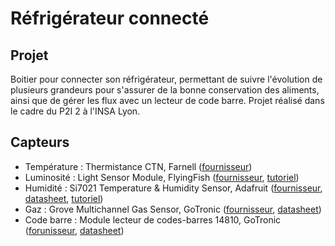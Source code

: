 # Réfrigérateur connecté

## Projet

Boitier pour connecter son réfrigérateur, permettant de suivre l'évolution de plusieurs grandeurs pour s'assurer de la bonne conservation des aliments, ainsi que de gérer les flux avec un lecteur de code barre. Projet réalisé dans le cadre du P2I 2 à l'INSA Lyon.

## Capteurs

+ Température : Thermistance CTN, Farnell ([fournisseur](https://fr.farnell.com/c/protections-electriques/thermistances/thermistances-ctn-de-compensation-mesure-de-temperature?st=thermistance%20ctn%2010%20Kohms))
+ Luminosité : Light Sensor Module, FlyingFish ([fournisseur](https://www.makerfabs.com/light-sensor-module.html), [tutoriel](https://create.arduino.cc/projecthub/ingo-lohs/light-sensing-with-the-flying-fish-series-from-mh-0e51ab))
+ Humidité : Si7021 Temperature & Humidity Sensor, Adafruit ([fournisseur](https://www.adafruit.com/product/3251), [datasheet](https://cdn-learn.adafruit.com/assets/assets/000/035/931/original/Support_Documents_TechnicalDocs_Si7021-A20.pdf), [tutoriel](https://cdn-learn.adafruit.com/downloads/pdf/adafruit-si7021-temperature-plus-humidity-sensor.pdf))
+ Gaz : Grove Multichannel Gas Sensor, GoTronic ([fournisseur](https://www.gotronic.fr/art-capteur-de-gaz-grove-101020088-23825.htm#complte_desc), [datasheet](https://wiki.seeedstudio.com/Grove-Multichannel_Gas_Sensor/))
+ Code barre : Module lecteur de codes-barres 14810, GoTronic ([forunisseur](https://www.gotronic.fr/art-module-lecteur-de-codes-barres-14810-34233.htm#complte_desc), [datasheet](https://www.gotronic.fr/pj2-barcode-scanner-module-setting-manual-en-2641.pdf))
